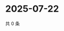 # 2025-07-22

共 0 条

<!-- BEGIN ZHIHUQUESTIONS -->
<!-- 最后更新时间 Tue Jul 22 2025 10:58:35 GMT+0800 (China Standard Time) -->

<!-- END ZHIHUQUESTIONS -->
